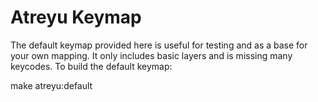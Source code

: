 # Atreyu Keymap

The default keymap provided here is useful for testing and as a base
for your own mapping. It only includes basic layers and is missing many
keycodes. To build the default keymap:

make atreyu:default

